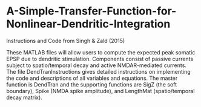 # A-Simple-Transfer-Function-for-Nonlinear-Dendritic-Integration
Instructions and Code from Singh &amp; Zald (2015)

These MATLAB files will allow users to compute the expected peak somatic EPSP due to dendritic stimulation. Components consist of passive currents subject to spatio/temporal decay and active NMDAR-mediated currents. The file DendTranInstructions gives detailed instructions on implementing the code and descriptions of all variables and equations. The master function is DendTran and the supporting functions are SigZ (the soft boundary), Spike (NMDA spike amplitude), and LengthMat (spatio/temporal decay matrix).
